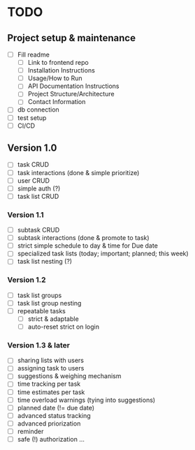 # TODO
## Project setup & maintenance
- [ ] Fill readme
	- [ ] Link to frontend repo
	- [ ] Installation Instructions
	- [ ] Usage/How to Run
	- [ ] API Documentation Instructions
	- [ ] Project Structure/Architecture
	- [ ] Contact Information
- [ ] db connection
- [ ] test setup
- [ ] CI/CD
## Version 1.0
- [ ] task CRUD
- [ ] task interactions (done & simple prioritize)
- [ ] user CRUD
- [ ] simple auth (?)
- [ ] task list CRUD
### Version 1.1
- [ ] subtask CRUD
- [ ] subtask interactions (done & promote to task)
- [ ] strict simple schedule to day & time for Due date
- [ ] specialized task lists (today; important; planned; this week)
- [ ] task list nesting (?)
### Version 1.2
- [ ] task list groups
- [ ] task list group nesting
- [ ] repeatable tasks 
	- [ ] strict & adaptable
	- [ ] auto-reset strict on login
### Version 1.3 & later
- [ ] sharing lists with users
- [ ] assigning task to users
- [ ] suggestions & weighing mechanism
- [ ] time tracking per task
- [ ] time estimates per task
- [ ] time overload warnings (tying into suggestions)
- [ ] planned date (!= due date)
- [ ] advanced status tracking
- [ ] advanced priorization
- [ ] reminder
- [ ] safe (!) authorization
...